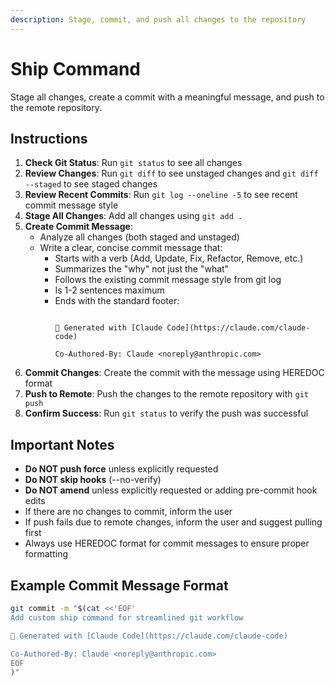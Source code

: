 ```yaml
---
description: Stage, commit, and push all changes to the repository
---
```


# Ship Command

Stage all changes, create a commit with a meaningful message, and push to the remote repository.

## Instructions

1. **Check Git Status**: Run `git status` to see all changes
2. **Review Changes**: Run `git diff` to see unstaged changes and `git diff --staged` to see staged changes
3. **Review Recent Commits**: Run `git log --oneline -5` to see recent commit message style
4. **Stage All Changes**: Add all changes using `git add .`
5. **Create Commit Message**:
   - Analyze all changes (both staged and unstaged)
   - Write a clear, concise commit message that:
     - Starts with a verb (Add, Update, Fix, Refactor, Remove, etc.)
     - Summarizes the "why" not just the "what"
     - Follows the existing commit message style from git log
     - Is 1-2 sentences maximum
     - Ends with the standard footer:
       ```

       🤖 Generated with [Claude Code](https://claude.com/claude-code)

       Co-Authored-By: Claude <noreply@anthropic.com>
       ```
6. **Commit Changes**: Create the commit with the message using HEREDOC format
7. **Push to Remote**: Push the changes to the remote repository with `git push`
8. **Confirm Success**: Run `git status` to verify the push was successful

## Important Notes

- **Do NOT push force** unless explicitly requested
- **Do NOT skip hooks** (--no-verify)
- **Do NOT amend** unless explicitly requested or adding pre-commit hook edits
- If there are no changes to commit, inform the user
- If push fails due to remote changes, inform the user and suggest pulling first
- Always use HEREDOC format for commit messages to ensure proper formatting

## Example Commit Message Format

```bash
git commit -m "$(cat <<'EOF'
Add custom ship command for streamlined git workflow

🤖 Generated with [Claude Code](https://claude.com/claude-code)

Co-Authored-By: Claude <noreply@anthropic.com>
EOF
)"
```
